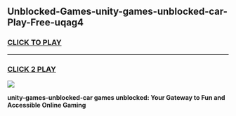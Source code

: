 
## Unblocked-Games-unity-games-unblocked-car-Play-Free-uqag4
<h3>
<a href="https://premium76.site?title=unity-games-unblocked-car&ref=18A">CLICK TO PLAY</a></h3>
<hr>

<h3>
<a href="https://premium76.site?title=unity-games-unblocked-car&ref=18A">CLICK 2 PLAY</a>
  
</h3>

<a href="https://premium76.site?title=unity-games-unblocked-car&ref=18A"><img src="https://clearcache.store/games.png"></a>


**unity-games-unblocked-car games unblocked: Your Gateway to Fun and Accessible Online Gaming**
